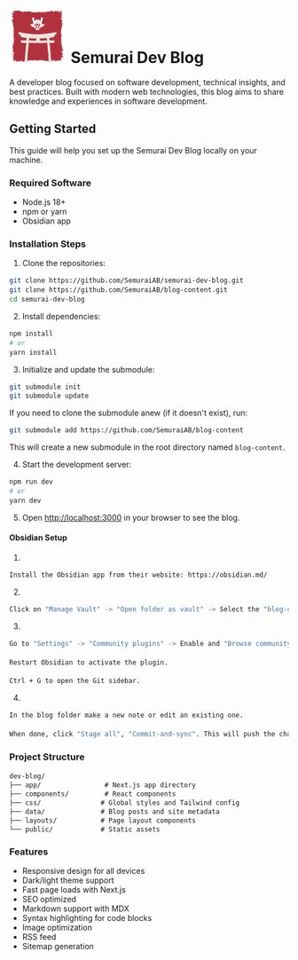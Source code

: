 # ![Semurai Dev Blog](/data/logo.svg) Semurai Dev Blog

A developer blog focused on software development, technical insights, and best practices. Built with modern web technologies, this blog aims to share knowledge and experiences in software development.

## Getting Started

This guide will help you set up the Semurai Dev Blog locally on your machine.

### Required Software

- Node.js 18+
- npm or yarn
- Obsidian app

### Installation Steps

1. Clone the repositories:

```bash
git clone https://github.com/SemuraiAB/semurai-dev-blog.git
git clone https://github.com/SemuraiAB/blog-content.git
cd semurai-dev-blog
```

2. Install dependencies:

```bash
npm install
# or
yarn install
```

3. Initialize and update the submodule:

```bash
git submodule init
git submodule update
```

If you need to clone the submodule anew (if it doesn't exist), run:

```bash
git submodule add https://github.com/SemuraiAB/blog-content
```

This will create a new submodule in the root directory named `blog-content`.

4. Start the development server:

```bash
npm run dev
# or
yarn dev
```

5. Open [http://localhost:3000](http://localhost:3000) in your browser to see the blog.

#### Obsidian Setup

1.

```bash
Install the Obsidian app from their website: https://obsidian.md/
```

2.

```bash
Click on "Manage Vault" -> "Open folder as vault" -> Select the "blog-content" folder -> Click "Open".
```

3.

```bash
Go to "Settings" -> "Community plugins" -> Enable and "Browse community plugins" -> Search for "Git" -> Install.

Restart Obsidian to activate the plugin.

Ctrl + G to open the Git sidebar.
```

4.

```bash
In the blog folder make a new note or edit an existing one.

When done, click "Stage all", "Commit-and-sync". This will push the changes to the remote repositories.
```

### Project Structure

```
dev-blog/
├── app/                # Next.js app directory
├── components/         # React components
├── css/               # Global styles and Tailwind config
├── data/              # Blog posts and site metadata
├── layouts/           # Page layout components
└── public/            # Static assets
```

### Features

- Responsive design for all devices
- Dark/light theme support
- Fast page loads with Next.js
- SEO optimized
- Markdown support with MDX
- Syntax highlighting for code blocks
- Image optimization
- RSS feed
- Sitemap generation
